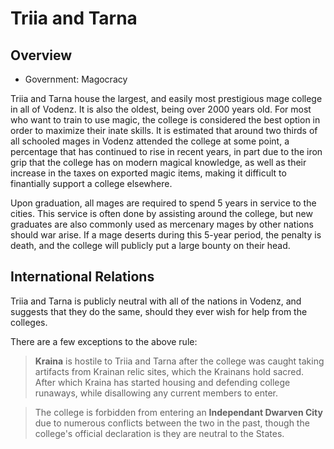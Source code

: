 # Triia and Tarna

## Overview

- Government: Magocracy

Triia and Tarna house the largest, and easily most prestigious mage college in all of Vodenz. It is also the oldest, being over 2000 years old.  For most who want to train to use magic, the college is considered the best option in order to maximize their inate skills. It is estimated that around two thirds of all schooled mages in Vodenz attended the college at some point, a percentage that has continued to rise in recent years, in part due to the iron grip that the college has on modern magical knowledge, as well as their increase in the taxes on exported magic items, making it difficult to finantially support a college elsewhere.

Upon graduation, all mages are required to spend 5 years in service to the cities. This service is often done by assisting around the college, but new graduates are also commonly used as mercenary mages by other nations should war arise.  If a mage deserts during this 5-year period, the penalty is death, and the college will publicly put a large bounty on their head.

## International Relations

Triia and Tarna is publicly neutral with all of the nations in Vodenz, and suggests that they do the same, should they ever wish for help from the colleges.

There are a few exceptions to the above rule:

> __Kraina__ is hostile to Triia and Tarna after the college was caught taking artifacts from Krainan relic sites, which the Krainans hold sacred.  After which Kraina has started housing and defending college runaways, while disallowing any current members to enter.

> The college is forbidden from entering an __Independant Dwarven City__ due to numerous conflicts between the two in the past, though the college's official declaration is they are neutral to the States.
